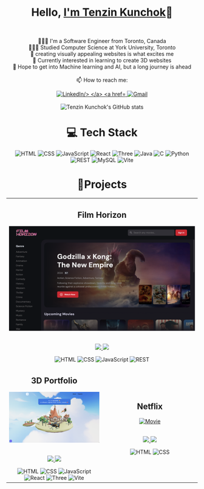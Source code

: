 <h1 align="center">Hello, <a href="https://github.com/tenzinkunchok25" 
  title="Profile">I'm Tenzin Kunchok</a>👋</h2>

<br>
<p align="center">
  👩🏻‍💻 I'm a Software Engineer from Toronto, Canada<br>
  👩🏻‍🎓 Studied Computer Science at York University, Toronto<br>
  🎨 creating visually appealing websites is what excites me<br>
  💭 Currently interested in learning to create 3D websites<br>
  🌷 Hope to get into Machine learning and AI, but a long journey is ahead<br>
  <br>
  📫 How to reach me:
</p>
<div align='center'>
  <a href="https://www.linkedin.com/in/tenzinkunchok77/"> 
    <img src="https://img.shields.io/badge/linkedin-%230077B5.svg?style=for-the-badge&logo=linkedin&logoColor=white" alt="LinkedIn/>
  </a>
  <a href="mailto: tenzinkunchok012511@gmail.com"> 
    <img src="https://img.shields.io/badge/Gmail-D14836?style=for-the-badge&logo=gmail&logoColor=white" alt="Gmail"/>
  </a>
</div>
<br>

<div align="center">
  <img src="https://github-readme-stats.vercel.app/api?username=tenzinkunchok25&theme=radical&hide_border=false&include_all_commits=true&count_private=true" alt="Tenzin Kunchok's GitHub stats"><br/>
</div>

<h1 align="center">💻 Tech Stack</h1>
<div align="center">
  <img src="https://img.shields.io/badge/html5-%23E34F26.svg?style=for-the-badge&logo=html5&logoColor=white" alt="HTML">
  <img src="https://img.shields.io/badge/css3-%231572B6.svg?style=for-the-badge&logo=css3&logoColor=white" alt="CSS">
  <img src="https://img.shields.io/badge/javascript-%23323330.svg?style=for-the-badge&logo=javascript&logoColor=%23F7DF1E" alt="JavaScript">
  <img src="https://img.shields.io/badge/react-%2320232a.svg?style=for-the-badge&logo=react&logoColor=%2361DAFB" alt="React">
  <img src="https://img.shields.io/badge/threejs-black?style=for-the-badge&logo=three.js&logoColor=white" alt="Three">
  <img src="https://img.shields.io/badge/java-%23ED8B00.svg?style=for-the-badge&logo=openjdk&logoColor=white" alt="Java">
  <img src="https://img.shields.io/badge/c-%2300599C.svg?style=for-the-badge&logo=c&logoColor=white" alt="C">
  <img src="https://img.shields.io/badge/python-3670A0?style=for-the-badge&logo=python&logoColor=ffdd54" alt="Python">
  <img src="https://img.shields.io/badge/DJANGO-REST-ff1709?style=for-the-badge&logo=django&logoColor=white&color=ff1709&labelColor=gray" alt="REST">
  <img src="https://img.shields.io/badge/mysql-4479A1.svg?style=for-the-badge&logo=mysql&logoColor=white" alt="MySQL">
  <img src="https://img.shields.io/badge/vite-%23646CFF.svg?style=for-the-badge&logo=vite&logoColor=white" alt="Vite">  
</div>

<h1 align='center'>📱Projects</h1>

<table>
  <tr>
    <td width='40%' colspan=2>
      <h2 align='center'>Film Horizon</h2>
      <div align='center'>  
        <a href='https://filmhorizon.netlify.app/'>
          <img src='img/filmhorizon.png' alt='Movie'/>
        </a>
        <br>
        <br>
        <p>
          <a href='https://github.com/tenzinkunchok25/film-horizon'>
            <img src="https://img.shields.io/badge/github-%23121011.svg?style=for-the-badge&logo=github&logoColor=white"/>
          </a>
          <a href='https://filmhorizon.netlify.app/'>
            <img src='https://img.shields.io/badge/netlify-%23000000.svg?style=for-the-badge&logo=netlify&logoColor=#00C7B7'/>
          </a>
        </p>
        <img src="https://img.shields.io/badge/html5-%23E34F26.svg?style=for-the-badge&logo=html5&logoColor=white" alt="HTML">
        <img src="https://img.shields.io/badge/css3-%231572B6.svg?style=for-the-badge&logo=css3&logoColor=white" alt="CSS">
        <img src="https://img.shields.io/badge/javascript-%23323330.svg?style=for-the-badge&logo=javascript&logoColor=%23F7DF1E" alt="JavaScript">
        <img src="https://img.shields.io/badge/DJANGO-REST-ff1709?style=for-the-badge&logo=django&logoColor=white&color=ff1709&labelColor=gray" alt="REST">
      </div>
    </td>
 </tr>
  <tr>
    <td width='40%'>
      <h2 align='center'>3D Portfolio</h2>
      <div align='center'>  
        <a href='https://tenzinkunchok25.github.io/kunchok-portfolio/'>
          <img src='img/portfolio.png' alt='Movie'/>
        </a>
        <br>
        <br>
        <p>
          <a href='https://github.com/tenzinkunchok25/kunchok-portfolio'>
            <img src="https://img.shields.io/badge/github-%23121011.svg?style=for-the-badge&logo=github&logoColor=white"/>
          </a>
          <a href='https://tenzinkunchok25.github.io/kunchok-portfolio/'>
            <img src='https://img.shields.io/badge/github%20pages-121013?style=for-the-badge&logo=github&logoColor=white'/>
          </a>
        </p>
        <img src="https://img.shields.io/badge/html5-%23E34F26.svg?style=for-the-badge&logo=html5&logoColor=white" alt="HTML">
        <img src="https://img.shields.io/badge/css3-%231572B6.svg?style=for-the-badge&logo=css3&logoColor=white" alt="CSS">
        <img src="https://img.shields.io/badge/javascript-%23323330.svg?style=for-the-badge&logo=javascript&logoColor=%23F7DF1E" alt="JavaScript">
        <img src="https://img.shields.io/badge/react-%2320232a.svg?style=for-the-badge&logo=react&logoColor=%2361DAFB" alt="React">
        <img src="https://img.shields.io/badge/threejs-black?style=for-the-badge&logo=three.js&logoColor=white" alt="Three">
        <img src="https://img.shields.io/badge/vite-%23646CFF.svg?style=for-the-badge&logo=vite&logoColor=white" alt="Vite">        
      </div>
    </td>
    <td width='40%'>
      <h2 align='center'>Netflix</h2>
      <div align='center'>  
        <a href='https://tenzinkunchok25.github.io/netflix/'>
          <img src='img/netflix.png' alt='Movie'/>
        </a>
        <br>
        <br>
        <p>
          <a href='https://github.com/tenzinkunchok25/netflix'>
            <img src="https://img.shields.io/badge/github-%23121011.svg?style=for-the-badge&logo=github&logoColor=white"/>
          </a>
          <a href='https://tenzinkunchok25.github.io/netflix'>
            <img src='https://img.shields.io/badge/github%20pages-121013?style=for-the-badge&logo=github&logoColor=white'/>
          </a>
        </p>
        <img src="https://img.shields.io/badge/html5-%23E34F26.svg?style=for-the-badge&logo=html5&logoColor=white" alt="HTML">
        <img src="https://img.shields.io/badge/css3-%231572B6.svg?style=for-the-badge&logo=css3&logoColor=white" alt="CSS">  
      </div>
    </td>
 </tr>  
</table>

